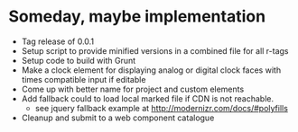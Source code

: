 
# Someday, maybe implementation

+ Tag release of 0.0.1
+ Setup script to provide minified versions in a combined file for all r-tags
+ Setup code to build with Grunt
+ Make a clock element for displaying analog or digital clock faces with times compatible input if editable
+ Come up with better name for project and custom elements
+ Add fallback could to load local marked file if CDN is not reachable.
	- see jquery fallback example at http://modernizr.com/docs/#polyfills
+ Cleanup and submit to a web component catalogue
